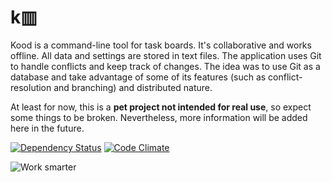 
# k▥

Kood is a command-line tool for task boards. It's collaborative and works offline. All data and settings are stored in text files. The application uses Git to handle conflicts and keep track of changes.
The idea was to use Git as a database and take advantage of some of its features (such as conflict-resolution and branching) and distributed nature.

At least for now, this is a **pet project not intended for real use**, so expect some things to be broken. Nevertheless, more information will be added here in the future.

[![Dependency Status](https://gemnasium.com/dmfrancisco/kood.png)](https://gemnasium.com/dmfrancisco/kood)
[![Code Climate](https://codeclimate.com/badge.png)](https://codeclimate.com/github/dmfrancisco/kood)

![Work smarter](https://raw.github.com/dmfrancisco/kood/media/promo.gif "Kood Promo")
